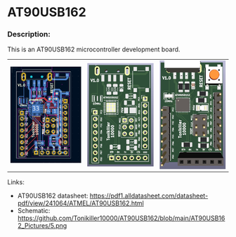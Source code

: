 # AT90USB162

### Description:
This is an AT90USB162 microcontroller development board.

<table>
  <tr>
    <td><img src="https://github.com/Tonikiller10000/AT90USB162/blob/main/AT90USB162_Pictures/3.png"/></td>
    <td><img src="https://github.com/Tonikiller10000/AT90USB162/blob/main/AT90USB162_Pictures/4.png"/></td>
    <td><img src="https://github.com/Tonikiller10000/AT90USB162/blob/main/AT90USB162_Pictures/1.png"/></td>
  </tr>
 </table>

Links:
- AT90USB162 datasheet: https://pdf1.alldatasheet.com/datasheet-pdf/view/241064/ATMEL/AT90USB162.html
- Schematic: https://github.com/Tonikiller10000/AT90USB162/blob/main/AT90USB162_Pictures/5.png







